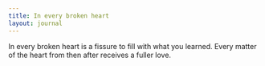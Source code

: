 ```yaml
---
title: In every broken heart
layout: journal
---
```


In every broken heart is a fissure to fill with what you learned. Every matter of the heart from then after receives a fuller love.
